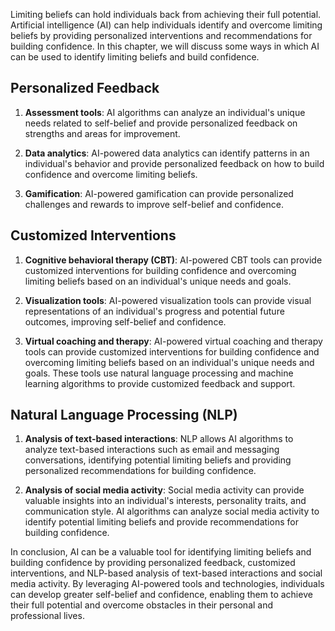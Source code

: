 
Limiting beliefs can hold individuals back from achieving their full potential. Artificial intelligence (AI) can help individuals identify and overcome limiting beliefs by providing personalized interventions and recommendations for building confidence. In this chapter, we will discuss some ways in which AI can be used to identify limiting beliefs and build confidence.

Personalized Feedback
---------------------

1. **Assessment tools**: AI algorithms can analyze an individual's unique needs related to self-belief and provide personalized feedback on strengths and areas for improvement.

2. **Data analytics**: AI-powered data analytics can identify patterns in an individual's behavior and provide personalized feedback on how to build confidence and overcome limiting beliefs.

3. **Gamification**: AI-powered gamification can provide personalized challenges and rewards to improve self-belief and confidence.

Customized Interventions
------------------------

1. **Cognitive behavioral therapy (CBT)**: AI-powered CBT tools can provide customized interventions for building confidence and overcoming limiting beliefs based on an individual's unique needs and goals.

2. **Visualization tools**: AI-powered visualization tools can provide visual representations of an individual's progress and potential future outcomes, improving self-belief and confidence.

3. **Virtual coaching and therapy**: AI-powered virtual coaching and therapy tools can provide customized interventions for building confidence and overcoming limiting beliefs based on an individual's unique needs and goals. These tools use natural language processing and machine learning algorithms to provide customized feedback and support.

Natural Language Processing (NLP)
---------------------------------

1. **Analysis of text-based interactions**: NLP allows AI algorithms to analyze text-based interactions such as email and messaging conversations, identifying potential limiting beliefs and providing personalized recommendations for building confidence.

2. **Analysis of social media activity**: Social media activity can provide valuable insights into an individual's interests, personality traits, and communication style. AI algorithms can analyze social media activity to identify potential limiting beliefs and provide recommendations for building confidence.

In conclusion, AI can be a valuable tool for identifying limiting beliefs and building confidence by providing personalized feedback, customized interventions, and NLP-based analysis of text-based interactions and social media activity. By leveraging AI-powered tools and technologies, individuals can develop greater self-belief and confidence, enabling them to achieve their full potential and overcome obstacles in their personal and professional lives.
